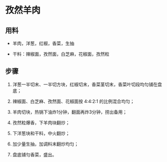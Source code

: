 # 孜然羊肉

## 用料

- 羊肉，洋葱，红椒，香菜，生抽

- 干料：辣椒面，孜然面，白芝麻，花椒面，孜然粒

## 步骤

1. 洋葱一半切末、一半切方块，红椒切末，香菜茎切末，香菜叶切段均匀铺在盘底；

2. 辣椒面、白芝麻、孜然面、花椒面按 4:4:2:1 的比例混合均匀；

3. 羊肉切块，热锅下油炸1分钟，翻面再炸3分钟，捞出备用；

4. 孜然粒爆香，下羊肉块翻炒；

5. 下洋葱块和干料，中火翻炒；

6. 加少量生抽，加调料末翻炒均匀；

7. 盘底铺匀香菜，盛出。
